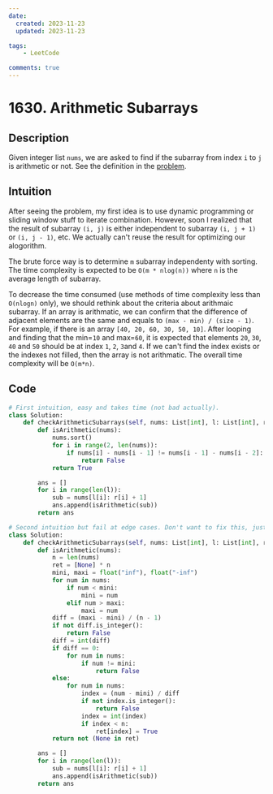```yaml
---
date:
  created: 2023-11-23
  updated: 2023-11-23

tags:
    - LeetCode

comments: true
---
```

# 1630. Arithmetic Subarrays

## Description

Given integer list `nums`, we are asked to find if the subarray from index `i` to `j` is arithmetic or not. See the definition in the [problem](https://leetcode.com/problems/arithmetic-subarrays/?envType=daily-question&envId=2023-11-23).

## Intuition

After seeing the problem, my first idea is to use dynamic programming or sliding window stuff to iterate combination. However, soon I realized that the result of subarray `(i, j)` is either independent to subarray `(i, j + 1)` or `(i, j - 1)`, etc. We actually can't reuse the result for optimizing our alogorithm.

The brute force way is to determine `m` subarray independenty with sorting. The time complexity is expected to be `O(m * nlog(n))` where `n` is the average length of subarray.

To decrease the time consumed (use methods of time complexity less than `O(nlogn)` only), we should rethink about the criteria about arithmaic subarray. If an array is arithmatic, we can confirm that the difference of adjacent elements are the same and equals to `(max - min) / (size - 1)`. For example, if there is an array `[40, 20, 60, 30, 50, 10]`. After looping and finding that the min=`10` and max=`60`, it is expected that elements `20`, `30`, `40` and `50` should be at index `1`, `2`, `3`and `4`. If we can't find the index exists or the indexes not filled, then the array is not arithmatic. The overall time complexity will be `O(m*n)`.

## Code

```python
# First intuition, easy and takes time (not bad actually).
class Solution:
    def checkArithmeticSubarrays(self, nums: List[int], l: List[int], r: List[int]) -> List[bool]:
        def isArithmetic(nums):
            nums.sort()
            for i in range(2, len(nums)):
                if nums[i] - nums[i - 1] != nums[i - 1] - nums[i - 2]:
                    return False
            return True

        ans = []
        for i in range(len(l)):
            sub = nums[l[i]: r[i] + 1]
            ans.append(isArithmetic(sub))
        return ans

# Second intuition but fail at edge cases. Don't want to fix this, just a reference. lol
class Solution:
    def checkArithmeticSubarrays(self, nums: List[int], l: List[int], r: List[int]) -> List[bool]:
        def isArithmetic(nums):
            n = len(nums)
            ret = [None] * n
            mini, maxi = float("inf"), float("-inf")
            for num in nums:
                if num < mini:
                    mini = num
                elif num > maxi:
                    maxi = num
            diff = (maxi - mini) / (n - 1)
            if not diff.is_integer():
                return False
            diff = int(diff)
            if diff == 0:
                for num in nums:
                    if num != mini:
                        return False
            else:
                for num in nums:
                    index = (num - mini) / diff
                    if not index.is_integer():
                        return False
                    index = int(index)
                    if index < n:
                        ret[index] = True
            return not (None in ret)

        ans = []
        for i in range(len(l)):
            sub = nums[l[i]: r[i] + 1]
            ans.append(isArithmetic(sub))
        return ans
```